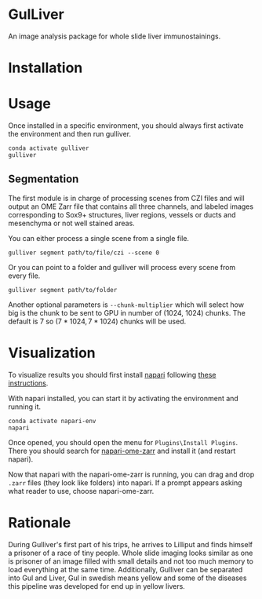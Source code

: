 # GulLiver

An image analysis package for whole slide liver immunostainings.


# Installation


# Usage

Once installed in a specific environment, you should always first activate the environment and then run gulliver.

```
conda activate gulliver
gulliver
```

## Segmentation

The first module is in charge of processing scenes from CZI files and will output an OME Zarr file that contains all three channels, and labeled images corresponding to Sox9+ structures, liver regions, vessels or ducts and mesenchyma or not well stained areas.

You can either process a single scene from a single file.

```
gulliver segment path/to/file/czi --scene 0
```

Or you can point to a folder and gulliver will process every scene from every file.

```
gulliver segment path/to/folder
```

Another optional parameters is ```--chunk-multiplier``` which will select how big is the chunk to be sent to GPU in number of (1024, 1024) chunks. The default is 7 so $(7*1024, 7*1024)$ chunks will be used.


# Visualization

To visualize results you should first install [napari](https://napari.org/stable/) following [these instructions](https://napari.org/stable/tutorials/fundamentals/installation.html#install-as-python-package-recommended).

With napari installed, you can start it by activating the environment and running it.

```
conda activate napari-env
napari
```

Once opened, you should open the menu for ```Plugins\Install Plugins```. There you should search for [napari-ome-zarr](https://github.com/ome/napari-ome-zarr) and install it (and restart napari).

Now that napari with the napari-ome-zarr is running, you can drag and drop ```.zarr``` files (they look like folders) into napari. If a prompt appears asking what reader to use, choose napari-ome-zarr.


# Rationale

During Gulliver's first part of his trips, he arrives to Lilliput and finds himself a prisoner of a race of tiny people.
Whole slide imaging looks similar as one is prisoner of an image filled with small details and not too much memory to load everything at the same time.
Additionally, Gulliver can be separated into Gul and Liver, Gul in swedish means yellow and some of the diseases this pipeline was developed for end up in yellow livers.
